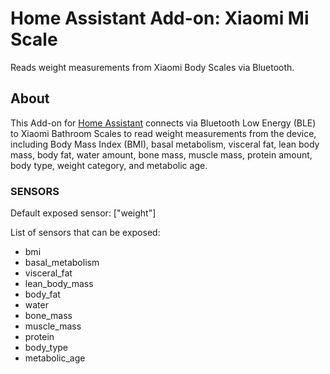 # Home Assistant Add-on: Xiaomi Mi Scale

Reads weight measurements from Xiaomi Body Scales via Bluetooth.

## About
This Add-on for [Home Assistant](https://www.home-assistant.io/) connects via Bluetooth Low Energy (BLE) to Xiaomi Bathroom Scales to read weight measurements from the device, including Body Mass Index (BMI), basal metabolism, visceral fat, lean body mass, body fat, water amount, bone mass, muscle mass, protein amount, body type, weight category, and metabolic age.

### SENSORS
Default exposed sensor: ["weight"]

List of sensors that can be exposed:
* bmi
* basal_metabolism
* visceral_fat
* lean_body_mass
* body_fat
* water
* bone_mass
* muscle_mass
* protein
* body_type
* metabolic_age